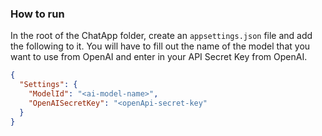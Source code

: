 ### How to run

In the root of the ChatApp folder, create an `appsettings.json` file and add the following to it. You will have to fill out the name of the model that you want to use from OpenAI and enter in your API Secret Key from OpenAI.

```json
{
  "Settings": {
    "ModelId": "<ai-model-name>",
    "OpenAISecretKey": "<openApi-secret-key"
  }
}
```
